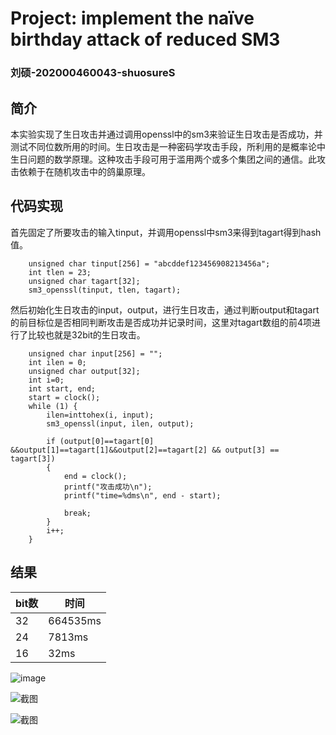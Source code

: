 # Project: implement the naïve birthday attack of reduced SM3

### 刘硕-202000460043-shuosureS

##  简介

本实验实现了生日攻击并通过调用openssl中的sm3来验证生日攻击是否成功，并测试不同位数所用的时间。生日攻击是一种密码学攻击手段，所利用的是概率论中生日问题的数学原理。这种攻击手段可用于滥用两个或多个集团之间的通信。此攻击依赖于在随机攻击中的鸽巢原理。

## 代码实现

首先固定了所要攻击的输入tinput，并调用openssl中sm3来得到tagart得到hash值。

```c_cpp
    unsigned char tinput[256] = "abcddef123456908213456a";
    int tlen = 23;
    unsigned char tagart[32];
    sm3_openssl(tinput, tlen, tagart);
```

然后初始化生日攻击的input，output，进行生日攻击，通过判断output和tagart的前目标位是否相同判断攻击是否成功并记录时间，这里对tagart数组的前4项进行了比较也就是32bit的生日攻击。

```c_cpp
    unsigned char input[256] = "";
    int ilen = 0;
    unsigned char output[32];
    int i=0;
    int start, end;
    start = clock();
    while (1) {
        ilen=inttohex(i, input);        
        sm3_openssl(input, ilen, output);
        
        if (output[0]==tagart[0] &&output[1]==tagart[1]&&output[2]==tagart[2] && output[3] == tagart[3])
        {
            end = clock();
            printf("攻击成功\n");
            printf("time=%dms\n", end - start);
            
            break;
        }
        i++;
    }
```

## 结果

|bit数|时间|
|--|--|
|32|664535ms|
|24|7813ms|
|16|32ms|

![image]()

![截图]()

![截图]()
